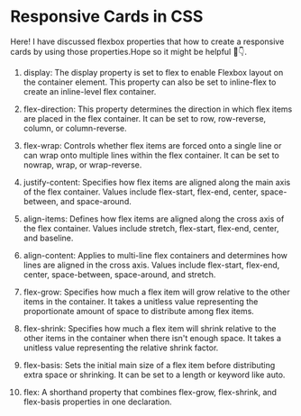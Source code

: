 # Responsive Cards in CSS
Here! I have discussed flexbox properties that how to create a responsive cards by using those properties.Hope so it might be helpful 🚀👇.

1. display: The display property is set to flex to enable Flexbox layout on the container element. This property can also be set to inline-flex to create an inline-level flex container.

2. flex-direction: This property determines the direction in which flex items are placed in the flex container. It can be set to row, row-reverse, column, or column-reverse.

3. flex-wrap: Controls whether flex items are forced onto a single line or can wrap onto multiple lines within the flex container. It can be set to nowrap, wrap, or wrap-reverse.

4. justify-content: Specifies how flex items are aligned along the main axis of the flex container. Values include flex-start, flex-end, center, space-between, and space-around.

5. align-items: Defines how flex items are aligned along the cross axis of the flex container. Values include stretch, flex-start, flex-end, center, and baseline.

6. align-content: Applies to multi-line flex containers and determines how lines are aligned in the cross axis. Values include flex-start, flex-end, center, space-between, space-around, and stretch.

7. flex-grow: Specifies how much a flex item will grow relative to the other items in the container. It takes a unitless value representing the proportionate amount of space to distribute among flex items.

8. flex-shrink: Specifies how much a flex item will shrink relative to the other items in the container when there isn't enough space. It takes a unitless value representing the relative shrink factor.

9. flex-basis: Sets the initial main size of a flex item before distributing extra space or shrinking. It can be set to a length or keyword like auto.

10. flex: A shorthand property that combines flex-grow, flex-shrink, and flex-basis properties in one declaration.
